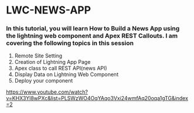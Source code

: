 # LWC-NEWS-APP

### In this tutorial, you will learn How to Build a News App using the lightning web component and Apex REST Callouts. I am covering the following topics in this session
1. Remote Site Setting
2. Creation of Lightning App Page
3. Apex class to call REST API(news API)
4. Display Data on Lightning Web Component
5. Deploy your component

https://www.youtube.com/watch?v=KHX3Yl8wPXc&list=PLSWzWO4OqYAqo3Vxi24wmfAq20oqa1gTG&index=2
